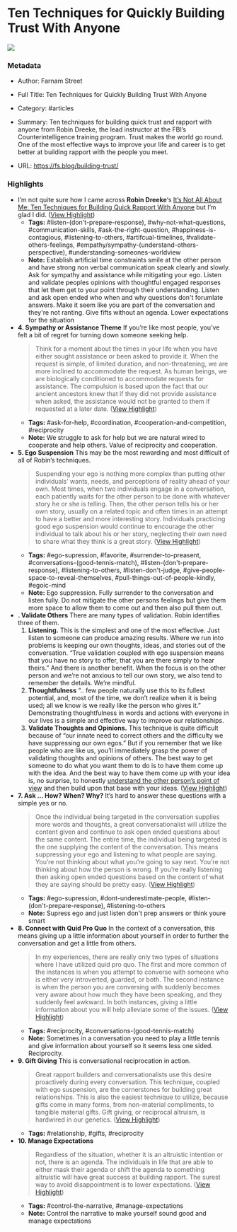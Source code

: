 # Ten Techniques for Quickly Building Trust With Anyone

![](https://149664534.v2.pressablecdn.com/wp-content/uploads/2013/07/Building-Trust-With-Anyone.png)

### Metadata

- Author: Farnam Street
- Full Title: Ten Techniques for Quickly Building Trust With Anyone
- Category: #articles

- Summary: Ten techniques for building quick trust and rapport with anyone from Robin Dreeke, the lead instructor at the FBI’s Counterintelligence training program. Trust makes the world go round. One of the most effective ways to improve your life and career is to get better at building rapport with the people you meet. 

- URL: https://fs.blog/building-trust/

### Highlights

- I’m not quite sure how I came across **Robin Dreeke**‘s [It’s Not All About Me: Ten Techniques for Building Quick Rapport With Anyone](https://www.amazon.com/gp/product/057809665X/ref=as_li_qf_sp_asin_il_tl?ie=UTF8&tag=farnamstreet-20&camp=1789&creative=9325&linkCode=as2&creativeASIN=057809665X&linkId=410cf92c896708b62cf7da17aee1ca52) but I’m glad I did. ([View Highlight](https://read.readwise.io/read/01hkje4df8jf6rdzqq5gmn3szy))
    - **Tags:** #listen-(don't-prepare-response), #why-not-what-questions, #communication-skills, #ask-the-right-question, #happiness-is-contagious, #listening-to-others, #artifcual-timelines, #validate-others-feelings, #empathy/sympathy-(understand-others-perspective), #understanding-someones-worldview
    - **Note:** Establish artificial time constraints smile at the other person and have strong non verbal communication speak clearly and slowly. Ask for sympathy and assistance while mitigating your ego. Listen and validate peoples opinions with thoughtful engaged responses that let them get to your point through their understanding. Listen and ask open ended who when and why questions don't forumlate answers. Make it seem like you are part of the conversation and they're not ranting. Give fifts without an agenda. Lower expectations for the situation
- **4. Sympathy or Assistance Theme**
  If you’re like most people, you’ve felt a bit of regret for turning down someone seeking help.
  > Think for a moment about the times in your life when you have either sought assistance or been asked to provide it. When the request is simple, of limited duration, and non-threatening, we are more inclined to accommodate the request. As human beings, we are biologically conditioned to accommodate requests for assistance. The compulsion is based upon the fact that our ancient ancestors knew that if they did not provide assistance when asked, the assistance would not be granted to them if requested at a later date. ([View Highlight](https://read.readwise.io/read/01hkjecgrvm2mvahs57r8f7t5m))
    - **Tags:** #ask-for-help, #coordination, #cooperation-and-competition, #reciprocity
    - **Note:** We struggle to ask for help but we are natural wired to cooperate and help others. Value of reciprocity and cooperation.
- **5. Ego Suspension**
  This may be the most rewarding and most difficult of all of Robin’s techniques.
  > Suspending your ego is nothing more complex than putting other individuals’ wants, needs, and perceptions of reality ahead of your own. Most times, when two individuals engage in a conversation, each patiently waits for the other person to be done with whatever story he or she is telling. Then, the other person tells his or her own story, usually on a related topic and often times in an attempt to have a better and more interesting story. Individuals practicing good ego suspension would continue to encourage the other individual to talk about his or her story, neglecting their own need to share what they think is a great story. ([View Highlight](https://read.readwise.io/read/01hkjecn74pk8kq4vya4wcqg4a))
    - **Tags:** #ego-supression, #favorite, #surrender-to-preasent, #conversations-(good-tennis-match), #listen-(don't-prepare-response), #listening-to-others, #listen-don't-judge, #give-people-space-to-reveal-themselves, #pull-things-out-of-people-kindly, #egoic-mind
    - **Note:** Ego suppression. Fully surrender to the conversation and listen fully. Do not mitigate the other persons feelings but give them more space to allow them to come out and then also pull them out.
- **. Validate Others**
  There are many types of validation. Robin identifies three of them.
  1. **Listening.** This is the simplest and one of the most effective. Just listen to someone can produce amazing results. Where we run into problems is keeping our own thoughts, ideas, and stories out of the conversation. “True validation coupled with ego suspension means that you have no story to offer, that you are there simply to hear theirs.” And there is another benefit. When the focus is on the other person and we’re not anxious to tell our own story, we also tend to remember the details. We’re mindful.
  2. **Thoughtfulness** “.. few people naturally use this to its fullest potential, and, most of the time, we don’t realize when it is being used; all we know is we really like the person who gives it.” Demonstrating thoughtfulness in words and actions with everyone in our lives is a simple and effective way to improve our relationships.
  3. **Validate Thoughts and Opinions.** This technique is quite difficult because of “our innate need to correct others and the difficulty we have suppressing our own egos.” But if you remember that we like people who are like us, you’ll immediately grasp the power of validating thoughts and opinions of others.
  The best way to get someone to do what you want them to do is to have them come up with the idea. And the best way to have them come up with your idea is, no surprise, to honestly [understand the other person’s point of view](https://fs.blog/2013/04/the-work-required-to-have-an-opinion/) and then build upon that base with your ideas. ([View Highlight](https://read.readwise.io/read/01hkjecsv7zmc1m6qaf9963wgd))
- **7. Ask … How? When? Why?**
  It’s hard to answer these questions with a simple yes or no.
  > Once the individual being targeted in the conversation supplies more words and thoughts, a great conversationalist will utilize the content given and continue to ask open ended questions about the same content. The entire time, the individual being targeted is the one supplying the content of the conversation.
  This means suppressing your ego and listening to what people are saying. You’re not thinking about what you’re going to say next. You’re not thinking about how the person is wrong. If you’re really listening then asking open ended questions based on the content of what they are saying should be pretty easy. ([View Highlight](https://read.readwise.io/read/01hkjejh5m5za2474xq4baq7jy))
    - **Tags:** #ego-supression, #dont-underestimate-people, #listen-(don't-prepare-response), #listening-to-others
    - **Note:** Supress ego and just listen don't prep answers or think youre smart
- **8. Connect with Quid Pro Quo**
  In the context of a conversation, this means giving up a little information about yourself in order to further the conversation and get a little from others.
  > In my experiences, there are really only two types of situations where I have utilized quid pro quo. The first and more common of the instances is when you attempt to converse with someone who is either very introverted, guarded, or both. The second instance is when the person you are conversing with suddenly becomes very aware about how much they have been speaking, and they suddenly feel awkward. In both instances, giving a little information about you will help alleviate some of the issues. ([View Highlight](https://read.readwise.io/read/01hkjejt57mv9sn8cdfj1jqfxy))
    - **Tags:** #reciprocity, #conversations-(good-tennis-match)
    - **Note:** Sometimes in a conversation you need to play a little tennis and give information about yourself so it seems less one sided. Reciprocity.
- **9. Gift Giving**
  This is conversational reciprocation in action.
  > Great rapport builders and conversationalists use this desire proactively during every conversation. This technique, coupled with ego suspension, are the cornerstones for building great relationships. This is also the easiest technique to utilize, because gifts come in many forms, from non-material compliments, to tangible material gifts. Gift giving, or reciprocal altruism, is hardwired in our genetics. ([View Highlight](https://read.readwise.io/read/01hkjej8mpdrmbag1t17drysyr))
    - **Tags:** #relationship, #gifts, #reciprocity
- **10. Manage Expectations**
  > Regardless of the situation, whether it is an altruistic intention or not, there is an agenda. The individuals in life that are able to either mask their agenda or shift the agenda to something altruistic will have great success at building rapport.
  The surest way to avoid disappointment is to lower expectations. ([View Highlight](https://read.readwise.io/read/01hkjej4jts51y2ycdfyex963e))
    - **Tags:** #control-the-narrative, #manage-expectations
    - **Note:** Control the narrative to make yourself sound good and manage expectations
